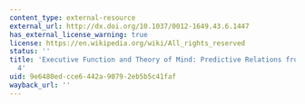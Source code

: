 ```yaml
---
content_type: external-resource
external_url: http://dx.doi.org/10.1037/0012-1649.43.6.1447
has_external_license_warning: true
license: https://en.wikipedia.org/wiki/All_rights_reserved
status: ''
title: 'Executive Function and Theory of Mind: Predictive Relations from Ages 2 to
  4'
uid: 9e6480ed-cce6-442a-9079-2eb5b5c41faf
wayback_url: ''
---
```

